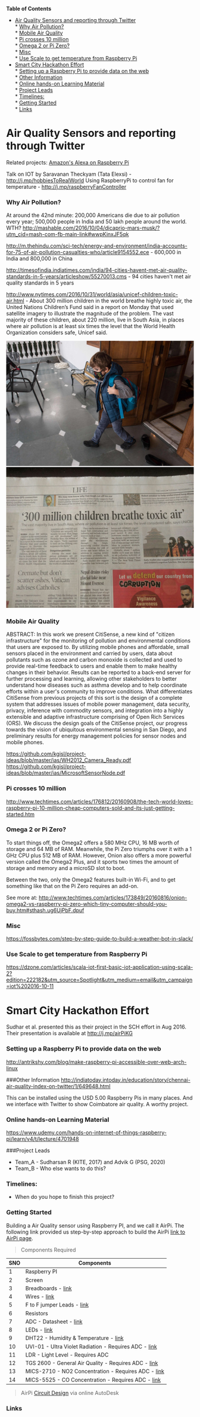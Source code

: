 **Table of Contents**

* [Air Quality Sensors and reporting through Twitter](#air-quality-sensors-and-reporting-through-twitter)  
		* [Why Air Pollution?](#why-air-pollution)  
		* [Mobile Air Quality](#mobile-air-quality)  
		* [Pi crosses 10 million](#pi-crosses-10-million)  
		* [Omega 2 or Pi Zero?](#omega-2-or-pi-zero)  
		* [Misc](#misc)  
		* [Use Scale to get temperature from Raspberry Pi](#use-scale-to-get-temperature-from-raspberry-pi)  
* [Smart City Hackathon Effort](#smart-city-hackathon-effort)  
		* [Setting up a Raspberry Pi to provide data on the web](#setting-up-a-raspberry-pi-to-provide-data-on-the-web)  
		* [Other Information](#other-information)  
		* [Online hands-on Learning Material](#online-hands-on-learning-material)  
		* [Project Leads](#project-leads)  
		* [Timelines:](#timelines)  
		* [Getting Started](#getting-started)  
		* [Links](#links)  


# Air Quality Sensors and reporting through Twitter

Related projects: [Amazon's Alexa on Raspberry Pi] 

Talk on IOT by Saravanan Theckyam (Tata Elexsi) -http://j.mp/hobbiesToRealWorld
Using RaspberryPi to control fan for temperature - http://j.mp/raspberryFanController


### Why Air Pollution? 

At around the 42nd minute: 200,000 Americans die due to air pollution every year; 500,000 people in India and 50 lakh people around the world. WTH? http://mashable.com/2016/10/04/dicaprio-mars-musk/?utm_cid=mash-com-fb-main-link#wwpKinxJF5qk

http://m.thehindu.com/sci-tech/energy-and-environment/india-accounts-for-75-of-air-pollution-casualties-who/article9154552.ece - 600,000 in India and 800,000 in China 

http://timesofindia.indiatimes.com/india/94-cities-havent-met-air-quality-standards-in-5-years/articleshow/55270013.cms - 94 cities haven't met air quality standards in 5 years

http://www.nytimes.com/2016/10/31/world/asia/unicef-children-toxic-air.html - About 300 million children in the world breathe highly toxic air, the United Nations Children’s Fund said in a report on Monday that used satellite imagery to illustrate the magnitude of the problem. The vast majority of these children, about 220 million, live in South Asia, in places where air pollution is at least six times the level that the World Health Organization considers safe, Unicef said.

![childMask](/doc/childMaskDelhi.jpg)
![300million](/doc/300millionChildren.jpeg)


### Mobile Air Quality 
ABSTRACT: In this work we present CitiSense, a new kind of "citizen infrastructure" for the monitoring of pollution and environmental conditions that users are exposed to. By utilizing mobile phones and affordable, small sensors placed in the environment and carried by users, data about pollutants such as ozone and carbon monoxide is collected and used to provide real-time feedback to users and enable them to make healthy changes in their behavior. Results can be reported to a back-end server for further processing and learning, allowing other stakeholders to better understand how diseases such as asthma develop and to help coordinate efforts within a user's community to improve conditions. What differentiates CitiSense from previous projects of this sort is the design of a complete system that addresses issues of mobile power management, data security, privacy, inference with commodity sensors, and integration into a highly extensible and adaptive infrastructure comprising of Open Rich Services (ORS). We discuss the design goals of the CitiSense project, our progress towards the vision of ubiquitous environmental sensing in San Diego, and preliminary results for energy management policies for sensor nodes and mobile phones.

https://github.com/kgisl/project-ideas/blob/master/ias/WH2012_Camera_Ready.pdf
https://github.com/kgisl/project-ideas/blob/master/ias/MicrosoftSensorNode.pdf



### Pi crosses 10 million 
http://www.techtimes.com/articles/176812/20160908/the-tech-world-loves-raspberry-pi-10-million-cheap-computers-sold-and-its-just-getting-started.htm

### Omega 2 or Pi Zero? 

To start things off, the Omega2 offers a 580 MHz CPU, 16 MB worth of storage and 64 MB of RAM. Meanwhile, the Pi Zero triumphs over it with a 1 GHz CPU plus 512 MB of RAM.
However, Onion also offers a more powerful version called the Omega2 Plus, and it sports two times the amount of storage and memory and a microSD slot to boot.

Between the two, only the Omega2 features built-in Wi-Fi, and to get something like that on the Pi Zero requires an add-on.

See more at: http://www.techtimes.com/articles/173849/20160816/onion-omega2-vs-raspberry-pi-zero-which-tiny-computer-should-you-buy.htm#sthash.ug6UjPbF.dpuf

### Misc 
https://fossbytes.com/step-by-step-guide-to-build-a-weather-bot-in-slack/

### Use Scale to get temperature from Raspberry Pi
https://dzone.com/articles/scala-iot-first-basic-iot-application-using-scala-2?edition=222182&utm_source=Spotlight&utm_medium=email&utm_campaign=iot%202016-10-11

# Smart City Hackathon Effort
Sudhar et al. presented this as their project in the SCH effort in Aug 2016. 
Their presentation is available at http://j.mp/airPiKG


### Setting up a Raspberry Pi to provide data on the web 
http://antrikshy.com/blog/make-raspberry-pi-accessible-over-web-arch-linux

###Other Information
http://indiatoday.intoday.in/education/story/chennai-air-quality-index-on-twitter/1/649648.html

This can be installed using the USD 5.00 Raspberry Pis in many places. 
And we interface with Twitter to show Coimbatore air quality. 
A worthy project. 

### Online hands-on Learning Material 
https://www.udemy.com/hands-on-internet-of-things-raspberry-pi/learn/v4/t/lecture/4701948


###Project Leads 
 - Team_A - Sudharsan R (KITE, 2017) and Advik G (PSG, 2020)
 - Team_B - Who else wants to do this? 

### Timelines: 
- When do you hope to finish this project? 

### Getting Started
Building a Air Quality sensor using Raspberry PI, and we call it AirPi. The following link provided us step-by-step approach to build the AirPi [link to AirPi page](http://airpi.es/participate.php).

> Components Required

|      SNO      |  Components   |
| ------------- | ------------- |
|       1       | Raspberry PI      |
|       2       | Screen     |
|       3       | Breadboards - [link](http://oomlout.co.uk/products/breadboard-400-point) |
|       4       | Wires - [link](http://oomlout.co.uk/products/jumper-wires-70-piece) |
|       5       | F to F jumper Leads - [link](http://oomlout.co.uk/products/premium-female-to-female-jumper-wires-x30) |
|       6       | Resistors  |
|       7       | ADC - Datasheet - [link](http://ww1.microchip.com/downloads/en/DeviceDoc/21295d.pdf) |
|       8       | LEDs - [link](http://www.oomlout.co.uk/extra-pieces-leds-c-70_72.html) |
|       9       | DHT22 - Humidity & Temperature - [link](https://proto-pic.co.uk/humidity-and-temperature-sensor-dht22/) |
|      10       | UVI-01 - Ultra Violet Radiation - Requires ADC - [link](http://www.ebay.co.uk/itm/180846474255) |
|      11       | LDR - Light Level - Requires ADC |
|      12       | TGS 2600 - General Air Quality - Requires ADC - [link](http://uk.rs-online.com/web/p/gas-detection/5389960/) |
|      13       | MICS-2710 - NO2 Concentration - Requires ADC - [link](https://www.cdiweb.com/ProductDetail/MICS2710-SGX-Sensortech-Limited-formerly-e2v/333415/) |
|      14       | MICS-5525 - CO Concentration - Requires ADC - [link](https://www.cdiweb.com/ProductDetail/MICS5525-SGX-Sensortech-Limited-formerly-e2v/363013/) |

> AirPi [Circuit Design](https://123d.circuits.io/circuits/18876) via online AutoDesk 

### Links
[Amazon's Alexa on Raspberry Pi]: https://github.com/kgisl/project-ideas/blob/master/alexRaspberryPi.md

